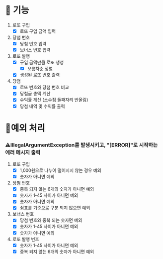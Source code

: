 # 🚀 기능
1. 로또 구입
    - [x] 로또 구입 금액 입력
2. 당첨 번호 
   - [x] 당첨 번호 입력
   - [x] 보너스 번호 입력
3. 로또 발행
   - [x] 구입 금액만큼 로또 생성
     - [x] 오름차순 정렬
   - [x] 생성된 로또 번호 출력
4. 당첨 
   - [x] 로또 번호와 당첨 번호 비교
   - [x] 당첨금 총액 계산
   - [x] 수익률 계산 (소수점 둘째자리 반올림)
   - [x] 당첨 내역 및 수익률 출력

# 🤔예외 처리
### ⚠️IllegalArgumentException를 발생시키고, "[ERROR]"로 시작하는 에러 메시지 출력

1. 로또 구입
    - [x] 1,000원으로 나누어 떨어지지 않는 경우 예외
    - [x] 숫자가 아니면 예외
2. 당첨 번호
    - [x] 중복 되지 않는 6개의 숫자가 아니면 예외
    - [x] 숫자가 1-45 사이가 아니면 예외
    - [x] 숫자가 아니면 예외
    - [x] 쉼표를 기준으로 구분 되지 않으면 예외
3.  보너스 번호
    - [x] 당첨 번호와 중복 되는 숫자면 예외
    - [x] 숫자가 1-45 사이가 아니면 예외
    - [x] 숫자가 아니면 예외
4. 로또 발행 번호
   - [x] 숫자가 1-45 사이가 아니면 예외
   - [x] 중복 되지 않는 6개의 숫자가 아니면 예외
